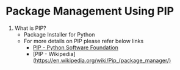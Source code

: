 # Package Management Using PIP

1. What is PIP?
   - Package Installer for Python
   - For more details on PIP please refer below links
     - [PIP - Python Software Foundation](https://pypi.org/project/pip/)
     - [PIP - Wikipedia](https://en.wikipedia.org/wiki/Pip_(package_manager/)
